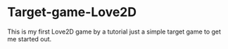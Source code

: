 # Target-game-Love2D
This is my first Love2D game by a tutorial just a simple target game to get me started out.
